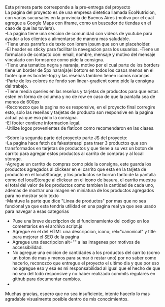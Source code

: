 Esta primera parte corresponde a la pre-entrega del proyecto <br>
La pagina del proyecto es de una empresa dietetica llamada EcoNutricion, con varias sucursales en la provincia de Buenos Aires (motivo por el cual agregue a Google Maps con iframe, como un buscador de tiendas en el caso de que las tuviera). <br>
-La pagina tiene una seccion de comunidad con videos de youtube para ayudar a los clientes a alimentarse de manera mas saludable.<br>
-Tiene unos parrafos de texto con lorem ipsum que son un placeholder.<br>
-El header es sticky para facilitar la navegacion para los usuarios.
-Tiene un formulario de contacto con: email, nombre, mensaje y motivo del mensaje vinculado con formspree como pide la consigna.<br>
-Tiene una tematica negra y naranja, motivo por el cual parte de los borders tiene un border de 5px naranja(el bottom en todos los casos menos en el footer que es border-top) y las reseñas tambien tienen iconos naranjas.<br>
-Parte de los colores de fondo son linear-gradient como pide la consigna del trabajo.<br>
-Tiene media queries en las reseñas y tarjetas de productos para que estas esten en forma de columna y no de row en caso de que la pantalla sea de menos de 600px<br>
-Reconozco que la pagina no es responsive, en el proyecto final corregire esto, solo las reseñas y tarjetas de producto son responsive en la pagina actual ya que eso pidio la consigna.<br>
-El footer contiene informacion legal.<br>
-Utilize logos provenientes de flaticon como recomendaron en las clases.<br>

-Sobre la segunda parte del proyecto parte JS del proyecto: <br>
-La pagina hace fetch de fakestoreapi para traer 3 productos que son transformados en tarjetas de productos y que tiene a su vez un boton de carrito para agregar estos productos al carrito de compras y al local storage. <br>
-Agregue un carrito de compras como pide la consigna, este guarda los productos agregados al clickear en el carrito que esta en la tarjeta de producto en el localStorage, y los productos se borran tanto de la pantalla como del localStorage al clickear en el icono de basura, el carrito muestra el total del valor de los productos como tambien la cantidad de cada uno, ademas de mostrar una imagen en miniatura de los productos agregados para no mostrar solo texto <br>
-Mantuve la parte que dice "Linea de productos" por mas que no sea funcional ya que esta tendria utilidad en una pagina real ya que sea usado para navegar a esas categorias <br>
- Puse una breve descripcion de el funcionamiento del codigo en los comentarios en el archivo script.js <br>
- Agregue en el <head> del HTML una descripcion, icono, rel="canonical" y title para mejorar el SEO de la pagina <br>
- Agregue una descripcion alt="" a las imagenes por motivos de accessibilidad.
- No agregue una edicion de cantidades a los productos del carrito (como un boton de mas y menos para sumar ó restar uno) por no saber como hacerlo, reconozco que entregue el proyecto el ultimo dia y que por eso no agregue eso y esa es mi responsabilidad al igual que el hecho de que no sea del todo responsive y no haber realizado commits regulares en github para documentar cambios.
- 


Muchas gracias, espero que no sea insuficiente, intente hacerlo lo mas agradable visualmente posible dentro de mis conocimientos.
